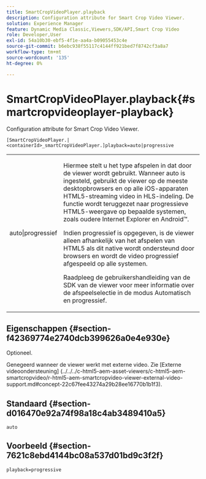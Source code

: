 ```yaml
---
title: SmartCropVideoPlayer.playback
description: Configuration attribute for Smart Crop Video Viewer.
solution: Experience Manager
feature: Dynamic Media Classic,Viewers,SDK/API,Smart Crop Video
role: Developer,User
exl-id: 54a10b30-ebf5-4f1e-aa4a-b09055453c4e
source-git-commit: b6ebc938f55117c4144ff921bed7f8742cf3a8a7
workflow-type: tm+mt
source-wordcount: '135'
ht-degree: 0%

---
```


# SmartCropVideoPlayer.playback{#smartcropvideoplayer-playback}

Configuration attribute for Smart Crop Video Viewer.

`[SmartCropVideoPlayer.|<containerId>_smartCropVideoPlayer.]playback=auto|progressive`

<table id="table_C616483932C2482CA9794DDD7313FD7C"> 
 <tbody> 
  <tr> 
   <td colname="col1"> <p> <span class="codeph"> auto|progressief</span> </p> </td> 
   <td colname="col2"> <p> Hiermee stelt u het type afspelen in dat door de viewer wordt gebruikt. Wanneer <span class="codeph"> auto</span> is ingesteld, gebruikt de viewer op de meeste desktopbrowsers en op alle iOS-apparaten HTML5-streaming video in HLS-indeling. De functie wordt teruggezet naar progressieve HTML5-weergave op bepaalde systemen, zoals oudere Internet Explorer en Android™. </p> <p>Indien <span class="codeph"> progressief</span> is opgegeven, is de viewer alleen afhankelijk van het afspelen van HTML5 als dit native wordt ondersteund door browsers en wordt de video progressief afgespeeld op alle systemen. </p> <p>Raadpleeg de gebruikershandleiding van de SDK van de viewer voor meer informatie over de afspeelselectie in de modus Automatisch en progressief. </p> </td> 
  </tr> 
 </tbody> 
</table>

## Eigenschappen {#section-f42369774e2740dcb399626a0e4e930e}

Optioneel.

Genegeerd wanneer de viewer werkt met externe video. Zie [Externe videoondersteuning]
(../../../c-html5-aem-asset-viewers/c-html5-aem-smartcropvideo/r-html5-aem-smartcropvideo-viewer-external-video-support.md#concept-22c67fee43274a29b28ee16770b1b1f3).

## Standaard {#section-d016470e92a74f98a18c4ab3489410a5}

`auto`

## Voorbeeld {#section-7621c8ebd4144bc08a537d01bd9c3f2f}

```
playback=progressive
```
